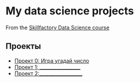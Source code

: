 # My data science projects
From the [Skillfactory Data Science course](https://skillfactory.ru/data-scientist)

## Проекты
* [Проект 0: Игра угадай число](https://github.com/lexx1207/data_science_new/tree/main/project_0)
* [Проект 1: _________________](______)
* [Проект 2:__________________](______)
